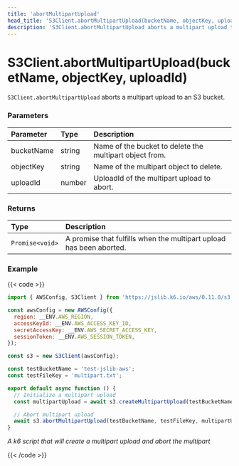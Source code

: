 ```yaml
---
title: 'abortMultipartUpload'
head_title: 'S3Client.abortMultipartUpload(bucketName, objectKey, uploadId)'
description: 'S3Client.abortMultipartUpload aborts a multipart upload to a bucket'
---
```


# S3Client.abortMultipartUpload(bucketName, objectKey, uploadId)

`S3Client.abortMultipartUpload` aborts a multipart upload to an S3 bucket.

### Parameters

| Parameter  | Type   | Description                                             |
| :--------- | :----- | :------------------------------------------------------ |
| bucketName | string | Name of the bucket to delete the multipart object from. |
| objectKey  | string | Name of the multipart object to delete.                 |
| uploadId   | number | UploadId of the multipart upload to abort.              |

### Returns

| Type            | Description                                                         |
| :-------------- | :------------------------------------------------------------------ |
| `Promise<void>` | A promise that fulfills when the multipart upload has been aborted. |

### Example

{{< code >}}

```javascript
import { AWSConfig, S3Client } from 'https://jslib.k6.io/aws/0.11.0/s3.js';

const awsConfig = new AWSConfig({
  region: __ENV.AWS_REGION,
  accessKeyId: __ENV.AWS_ACCESS_KEY_ID,
  secretAccessKey: __ENV.AWS_SECRET_ACCESS_KEY,
  sessionToken: __ENV.AWS_SESSION_TOKEN,
});

const s3 = new S3Client(awsConfig);

const testBucketName = 'test-jslib-aws';
const testFileKey = 'multipart.txt';

export default async function () {
  // Initialize a multipart upload
  const multipartUpload = await s3.createMultipartUpload(testBucketName, testFileKey);

  // Abort multipart upload
  await s3.abortMultipartUpload(testBucketName, testFileKey, multipartUpload.uploadId);
}
```

_A k6 script that will create a multipart upload and abort the multipart_

{{< /code >}}
